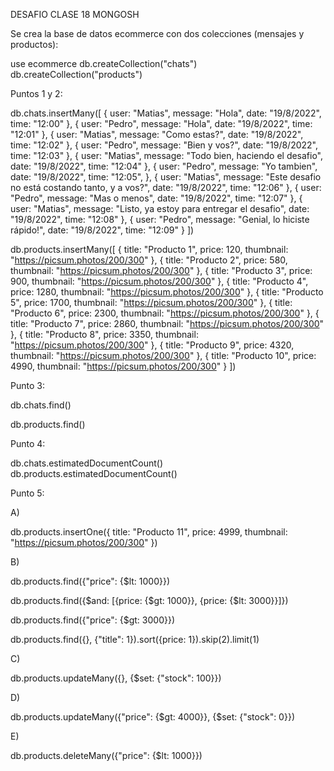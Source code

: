 DESAFIO CLASE 18 MONGOSH

Se crea la base de datos ecommerce con dos colecciones (mensajes y productos):

use ecommerce
db.createCollection("chats")
db.createCollection("products")

Puntos 1 y 2:

db.chats.insertMany([
  {
    user: "Matias",
    message: "Hola",
    date: "19/8/2022",
    time: "12:00"
  },
  {
    user: "Pedro",
    message: "Hola",
    date: "19/8/2022",
    time: "12:01"
  },
  {
    user: "Matias",
    message: "Como estas?",
    date: "19/8/2022",
    time: "12:02"
  },
  {
    user: "Pedro",
    message: "Bien y vos?",
    date: "19/8/2022",
    time: "12:03"
  },
  {
    user: "Matias",
    message: "Todo bien, haciendo el desafio",
    date: "19/8/2022",
    time: "12:04"
  },
  {
    user: "Pedro",
    message: "Yo tambien",
    date: "19/8/2022",
    time: "12:05",
  },
  {
    user: "Matias",
    message: "Este desafio no está costando tanto, y a vos?",
    date: "19/8/2022",
    time: "12:06"
  },
  {
    user: "Pedro",
    message: "Mas o menos",
    date: "19/8/2022",
    time: "12:07"
  },
  {
    user: "Matias",
    message: "Listo, ya estoy para entregar el desafio",
    date: "19/8/2022",
    time: "12:08"
  },
  {
    user: "Pedro",
    message: "Genial, lo hiciste rápido!",
    date: "19/8/2022",
    time: "12:09"
  }
])

db.products.insertMany([
  {
    title: "Producto 1",
    price: 120,
    thumbnail: "https://picsum.photos/200/300"
  },
  {
    title: "Producto 2",
    price: 580,
    thumbnail: "https://picsum.photos/200/300"
  },
  {
    title: "Producto 3",
    price: 900,
    thumbnail: "https://picsum.photos/200/300"
  },
  {
    title: "Producto 4",
    price: 1280,
    thumbnail: "https://picsum.photos/200/300"
  },
  {
    title: "Producto 5",
    price: 1700,
    thumbnail: "https://picsum.photos/200/300"
  },
  {
    title: "Producto 6",
    price: 2300,
    thumbnail: "https://picsum.photos/200/300"
  },
  {
    title: "Producto 7",
    price: 2860,
    thumbnail: "https://picsum.photos/200/300"
  },
  {
    title: "Producto 8",
    price: 3350,
    thumbnail: "https://picsum.photos/200/300"
  },
  {
    title: "Producto 9",
    price: 4320,
    thumbnail: "https://picsum.photos/200/300"
  },
  {
    title: "Producto 10",
    price: 4990,
    thumbnail: "https://picsum.photos/200/300"
  }
])

Punto 3:

db.chats.find()

db.products.find()

Punto 4:

db.chats.estimatedDocumentCount()
db.products.estimatedDocumentCount()

Punto 5:

A)

db.products.insertOne({
  title: "Producto 11",
  price: 4999,
  thumbnail: "https://picsum.photos/200/300"
})

B)

db.products.find({"price": {$lt: 1000}})

db.products.find({$and: [{price: {$gt: 1000}}, {price: {$lt: 3000}}]})

db.products.find({"price": {$gt: 3000}})

db.products.find({}, {"title": 1}).sort({price: 1}).skip(2).limit(1)

C)

db.products.updateMany({}, {$set: {"stock": 100}})

D)

db.products.updateMany({"price": {$gt: 4000}}, {$set: {"stock": 0}})

E)

db.products.deleteMany({"price": {$lt: 1000}})


